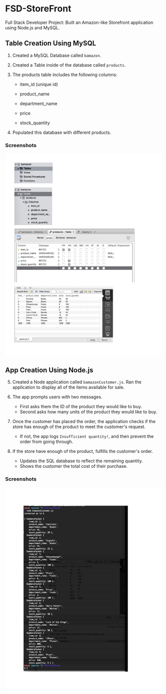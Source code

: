 # FSD-StoreFront
Full Stack Developer Project: Built an Amazon-like Storefront application using Node.js and MySQL.

## Table Creation Using MySQL

1. Created a MySQL Database called `bamazon`.

2. Created a Table inside of the database called `products`.

3. The products table includes the following columns:

   * item_id (unique id)

   * product_name 

   * department_name

   * price

   * stock_quantity

4. Populated this database with different products.

### Screenshots

<img src="Table.png" alt="Table creation">

## App Creation Using Node.js

5. Created a Node application called `bamazonCustomer.js`. Ran the application to display all of the items available for sale. 

6. The app prompts users with two messages.

   * First asks them the ID of the product they would like to buy.
   * Second asks how many units of the product they would like to buy.

7. Once the customer has placed the order, the application checks if the store has enough of the product to meet the customer's request.

   * If not, the app logs `Insufficient quantity!`, and then prevent the order from going through.

8. If the store have enough of the product, fulfills the customer's order.
   * Updates the SQL database to reflect the remaining quantity.
   * Shows the customer the total cost of their purchase.

### Screenshots

<img src="Result.png" alt="Table creation">